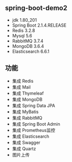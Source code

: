 ## spring-boot-demo2
* jdk 1.80_201
* Spring Boot 2.1.4.RELEASE
* Redis 3.2.8
* Mysql 5.6
* RabbitMQ 3.7.4
* MongoDB 3.6.4
* Elasticsearch 6.6.1

## 功能
* 集成 Redis
* 集成 Mail
* 集成 Thymeleaf
* 集成 MongoDB
* 集成 Spring Data JPA
* 集成 MyBatis
* 集成 RabbitMQ
* 集成 Spring Boot Admin
* 集成 Prometheus监控
* 集成 Elasticsearch
* 集成 Swagger
* 集成 Quartz
* 图片上传